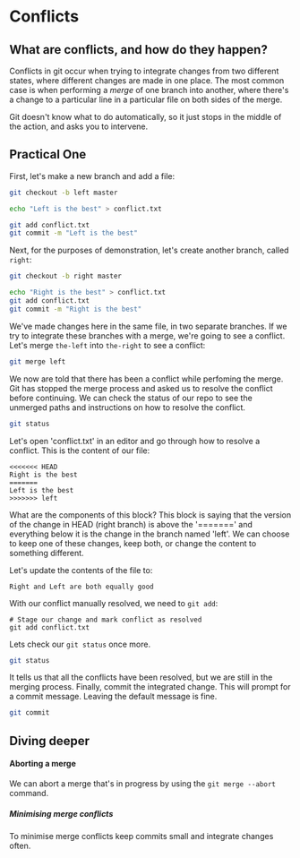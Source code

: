 # Conflicts

## What are conflicts, and how do they happen?

Conflicts in git occur when trying to integrate changes from two different
states, where different changes are made in one place. The most common case is
when performing a *merge* of one branch into another, where there's a change to
a particular line in a particular file on both sides of the merge.

Git doesn't know what to do automatically, so it just stops in the middle of
the action, and asks you to intervene.

## Practical One

First, let's make a new branch and add a file:

``` bash
git checkout -b left master

echo "Left is the best" > conflict.txt

git add conflict.txt
git commit -m "Left is the best"
```

Next, for the purposes of demonstration, let's create another branch, 
called `right`:

```bash
git checkout -b right master

echo "Right is the best" > conflict.txt
git add conflict.txt
git commit -m "Right is the best"
```

We've made changes here in the same file, in two separate 
branches. If we try to integrate these branches with a merge, 
we're going to see a conflict. Let's merge `the-left` into 
`the-right` to see a conflict:

```bash
git merge left
```

We now are told that there has been a conflict while perfoming the merge. Git
has stopped the merge process and asked us to resolve the conflict before
continuing. We can check the status of our repo to see the unmerged paths and
instructions on how to resolve the conflict.

```bash
git status
```

Let's open 'conflict.txt' in an editor and go through how to resolve a
conflict. This is the content of our file:

```
<<<<<<< HEAD
Right is the best
=======
Left is the best
>>>>>>> left
```

What are the components of this block? This block is saying that the version of
the change in HEAD (right branch) is above the '=======' and everything below
it is the change in the branch named 'left'. We can choose to keep one of these
changes, keep both, or change the content to something different.

Let's update the contents of the file to:

```
Right and Left are both equally good
```

With our conflict manually resolved, we need to `git add`:

```
# Stage our change and mark conflict as resolved
git add conflict.txt
```

Lets check our `git status` once more.

```bash
git status
```

It tells us that all the conflicts have been resolved, but we are still in the
merging process. Finally, commit the integrated change. This will prompt for a
commit message. Leaving the default message is fine.

```bash
git commit
```

## Diving deeper

#### Aborting a merge

We can abort a merge that's in progress by using the `git merge --abort`
command.

##### Minimising merge conflicts

To minimise merge conflicts keep commits small and integrate changes often.
